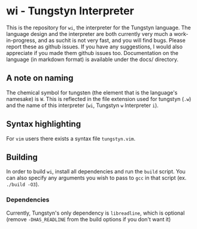 # wi - Tungstyn Interpreter
This is the repository for `wi`, the interpreter for the Tungstyn language. The language design and the interpreter are both currently very much a work-in-progress, and as suchit is not very fast, and you will find bugs. Please report these as github issues. If you have any suggestions, I would also appreciate if you made them github issues too.
Documentation on the language (in markdown format) is available under the docs/ directory.
## A note on naming
The chemical symbol for tungsten (the element that is the language's namesake) is `W`. This is reflected in the file extension used for tungstyn (`.w`) and the name of this interpreter (`wi`, Tungstyn `w` Interpreter `i`).
## Syntax highlighting
For `vim` users there exists a syntax file `tungstyn.vim`.
## Building
In order to build `wi`, install all dependencies and run the `build` script. You can also specify any arguments you wish to pass to `gcc` in that script (ex. `./build -O3`).
### Dependencies
Currently, Tungstyn's only dependency is `libreadline`, which is optional (remove `-DHAS_READLINE` from the build options if you don't want it)
